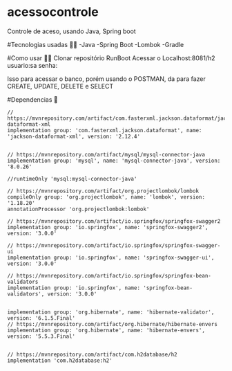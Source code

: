 # acessocontrole
Controle de aceso, usando Java, Spring boot

#Tecnologias usadas 🐱‍💻
-Java
-Spring Boot
-Lombok
-Gradle


#Como usar 🐱‍💻
Clonar repositório
RunBoot
Acessar o Localhost:8081/h2
  usuario:sa
  senha:
  
Isso para acessar o banco, porém usando o POSTMAN, da para fazer CREATE, UPDATE, DELETE e SELECT


#Dependencias 🧭


	// https://mvnrepository.com/artifact/com.fasterxml.jackson.dataformat/jackson-dataformat-xml
	implementation group: 'com.fasterxml.jackson.dataformat', name: 'jackson-dataformat-xml', version: '2.12.4'


	// https://mvnrepository.com/artifact/mysql/mysql-connector-java
	implementation group: 'mysql', name: 'mysql-connector-java', version: '8.0.26'

	//runtimeOnly 'mysql:mysql-connector-java'

	// https://mvnrepository.com/artifact/org.projectlombok/lombok
	compileOnly group: 'org.projectlombok', name: 'lombok', version: '1.18.20'
	annotationProcessor 'org.projectlombok:lombok'

	// https://mvnrepository.com/artifact/io.springfox/springfox-swagger2
	implementation group: 'io.springfox', name: 'springfox-swagger2', version: '3.0.0'

	// https://mvnrepository.com/artifact/io.springfox/springfox-swagger-ui
	implementation group: 'io.springfox', name: 'springfox-swagger-ui', version: '3.0.0'

	// https://mvnrepository.com/artifact/io.springfox/springfox-bean-validators
	implementation group: 'io.springfox', name: 'springfox-bean-validators', version: '3.0.0'


	implementation group: 'org.hibernate', name: 'hibernate-validator', version: '6.1.5.Final'
	// https://mvnrepository.com/artifact/org.hibernate/hibernate-envers
	implementation group: 'org.hibernate', name: 'hibernate-envers', version: '5.5.3.Final'


	// https://mvnrepository.com/artifact/com.h2database/h2
	implementation 'com.h2database:h2'
  



